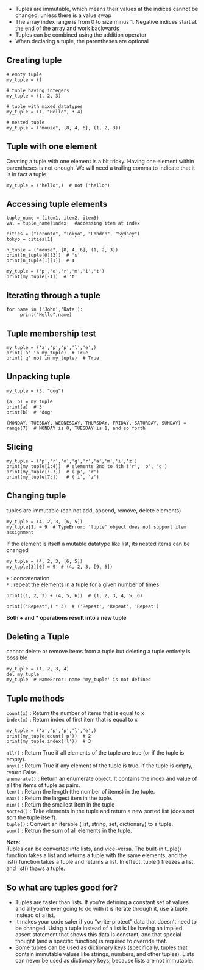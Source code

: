 * Tuples are immutable, which means their values at the indices cannot be changed, unless there is a value swap
* The array index range is from 0 to size minus 1. Negative indices start at the end of the array and work backwards
* Tuples can be combined using the addition operator
* When declaring a tuple, the parentheses are optional

## Creating tuple
```
# empty tuple
my_tuple = ()

# tuple having integers
my_tuple = (1, 2, 3)

# tuple with mixed datatypes
my_tuple = (1, "Hello", 3.4)

# nested tuple
my_tuple = ("mouse", [8, 4, 6], (1, 2, 3))
```
## Tuple with one element
Creating a tuple with one element is a bit tricky. Having one element within parentheses is not enough. We will need a trailing comma to indicate that it is in fact a tuple.
```
my_tuple = ("hello",)  # not ("hello")
```

## Accessing tuple elements
```
tuple_name = (item1, item2, item3)
val = tuple_name[index]  #accessing item at index

cities = ("Toronto", "Tokyo", "London", "Sydney")
tokyo = cities[1]

n_tuple = ("mouse", [8, 4, 6], (1, 2, 3))
print(n_tuple[0][3])  # 's'
print(n_tuple[1][1])  # 4

my_tuple = ('p','e','r','m','i','t')
print(my_tuple[-1])  # 't'
```

## Iterating through a tuple
```
for name in ('John','Kate'):
     print("Hello",name) 
```

## Tuple membership test
```
my_tuple = ('a','p','p','l','e',)
print('a' in my_tuple)  # True
print('g' not in my_tuple)  # True
```

## Unpacking tuple
```
my_tuple = (3, "dog")

(a, b) = my_tuple
print(a)  # 3
print(b)  # "dog"

(MONDAY, TUESDAY, WEDNESDAY, THURSDAY, FRIDAY, SATURDAY, SUNDAY) = range(7)  # MONDAY is 0, TUESDAY is 1, and so forth
```

## Slicing
```
my_tuple = ('p','r','o','g','r','a','m','i','z')
print(my_tuple[1:4])  # elements 2nd to 4th ('r', 'o', 'g')
print(my_tuple[:-7])  # ('p', 'r')
print(my_tuple[7:])   # ('i', 'z')
```

## Changing tuple
tuples are immutable (can not add, append, remove, delete elements)
```
my_tuple = (4, 2, 3, [6, 5])  
my_tuple[1] = 9  # TypeError: 'tuple' object does not support item assignment
```
If the element is itself a mutable datatype like list, its nested items can be changed
```
my_tuple = (4, 2, 3, [6, 5])
my_tuple[3][0] = 9  # (4, 2, 3, [9, 5])
```
`+` : concatenation    
`*` : repeat the elements in a tuple for a given number of times
```
print((1, 2, 3) + (4, 5, 6))  # (1, 2, 3, 4, 5, 6)

print(("Repeat",) * 3)  # ('Repeat', 'Repeat', 'Repeat')
```
**Both + and * operations result into a new tuple**

## Deleting a Tuple
cannot delete or remove items from a tuple but deleting a tuple entirely is possible
```
my_tuple = (1, 2, 3, 4)
del my_tuple
my_tuple  # NameError: name 'my_tuple' is not defined
```
## Tuple methods
`count(x)` :	Return the number of items that is equal to x    
`index(x)` :	Return index of first item that is equal to x
```
my_tuple = ('a','p','p','l','e',)
print(my_tuple.count('p'))  # 2
print(my_tuple.index('l'))  # 3
```
`all()` : Return True if all elements of the tuple are true (or if the tuple is empty).   
`any()` : Return True if any element of the tuple is true. If the tuple is empty, return False.   
`enumerate()` : Return an enumerate object. It contains the index and value of all the items of tuple as pairs.   
`len()` : Return the length (the number of items) in the tuple.   
`max()` : Return the largest item in the tuple.   
`min()` : Return the smallest item in the tuple   
`sorted()` : Take elements in the tuple and return a new sorted list (does not sort the tuple itself).   
`tuple()` : Convert an iterable (list, string, set, dictionary) to a tuple.   
`sum()` : Retrun the sum of all elements in the tuple.

**Note:**    
Tuples can be converted into lists, and vice-versa. The built-in tuple() function takes a list and returns a tuple with the same elements, and the list() function takes a tuple and returns a list. In effect, tuple() freezes a list, and list() thaws a tuple.

## So what are tuples good for?
* Tuples are faster than lists. If you’re defining a constant set of values and all you’re ever going to do with it is iterate through it, use a tuple instead of a list.
* It makes your code safer if you “write-protect” data that doesn’t need to be changed. Using a tuple instead of a list is like having an implied assert statement that shows this data is constant, and that special thought (and a specific function) is required to override that.
* Some tuples can be used as dictionary keys (specifically, tuples that contain immutable values like strings, numbers, and other tuples). Lists can never be used as dictionary keys, because lists are not immutable.
